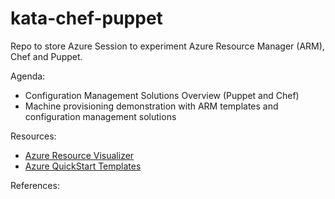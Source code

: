 # kata-chef-puppet
Repo to store Azure Session to experiment Azure Resource Manager (ARM), Chef and Puppet.

Agenda:

- Configuration Management Solutions Overview (Puppet and Chef)
- Machine provisioning demonstration with ARM templates and configuration management solutions 


Resources:

- [Azure Resource Visualizer](http://armviz.io/)
- [Azure QuickStart Templates](https://github.com/Azure/azure-quickstart-templates/)


References:

